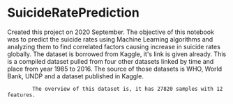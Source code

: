 # SuicideRatePrediction
Created this project on 2020 September. The objective of this notebook was to predict the suicide rates using Machine Learning algorithms and analyzing them to find correlated factors causing increase in suicide rates globally.
The dataset is borrowed from Kaggle, it's link is given already. This is a compiled dataset pulled from four other datasets linked by time and place from year 1985 to 2016. The source of those datasets is WHO, World Bank, UNDP and a dataset published in Kaggle.

            The overview of this dataset is, it has 27820 samples with 12 features.
